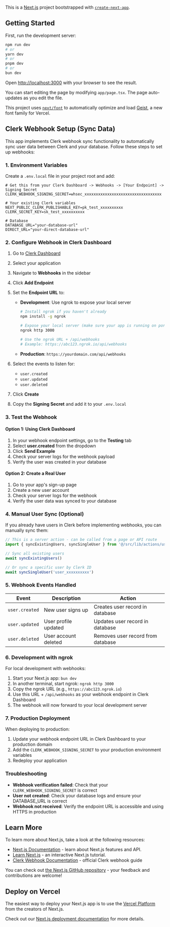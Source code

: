 This is a [Next.js](https://nextjs.org) project bootstrapped with [`create-next-app`](https://nextjs.org/docs/app/api-reference/cli/create-next-app).

## Getting Started

First, run the development server:

```bash
npm run dev
# or
yarn dev
# or
pnpm dev
# or
bun dev
```

Open [http://localhost:3000](http://localhost:3000) with your browser to see the result.

You can start editing the page by modifying `app/page.tsx`. The page auto-updates as you edit the file.

This project uses [`next/font`](https://nextjs.org/docs/app/building-your-application/optimizing/fonts) to automatically optimize and load [Geist](https://vercel.com/font), a new font family for Vercel.

## Clerk Webhook Setup (Sync Data)

This app implements Clerk webhook sync functionality to automatically sync user data between Clerk and your database. Follow these steps to set up webhooks:

### 1. Environment Variables

Create a `.env.local` file in your project root and add:

```env
# Get this from your Clerk Dashboard -> Webhooks -> [Your Endpoint] -> Signing Secret
CLERK_WEBHOOK_SIGNING_SECRET=whsec_xxxxxxxxxxxxxxxxxxxxxxxxxxxxxxxxxx

# Your existing Clerk variables
NEXT_PUBLIC_CLERK_PUBLISHABLE_KEY=pk_test_xxxxxxxxxx
CLERK_SECRET_KEY=sk_test_xxxxxxxxxx

# Database
DATABASE_URL="your-database-url"
DIRECT_URL="your-direct-database-url"
```

### 2. Configure Webhook in Clerk Dashboard

1. Go to [Clerk Dashboard](https://dashboard.clerk.com)
2. Select your application
3. Navigate to **Webhooks** in the sidebar
4. Click **Add Endpoint**
5. Set the **Endpoint URL** to:
   - **Development**: Use ngrok to expose your local server
     ```bash
     # Install ngrok if you haven't already
     npm install -g ngrok
     
     # Expose your local server (make sure your app is running on port 3000)
     ngrok http 3000
     
     # Use the ngrok URL + /api/webhooks
     # Example: https://abc123.ngrok.io/api/webhooks
     ```
   - **Production**: `https://yourdomain.com/api/webhooks`

6. Select the events to listen for:
   - `user.created`
   - `user.updated` 
   - `user.deleted`

7. Click **Create**
8. Copy the **Signing Secret** and add it to your `.env.local`

### 3. Test the Webhook

#### Option 1: Using Clerk Dashboard
1. In your webhook endpoint settings, go to the **Testing** tab
2. Select **user.created** from the dropdown
3. Click **Send Example**
4. Check your server logs for the webhook payload
5. Verify the user was created in your database

#### Option 2: Create a Real User
1. Go to your app's sign-up page
2. Create a new user account
3. Check your server logs for the webhook
4. Verify the user data was synced to your database

### 4. Manual User Sync (Optional)

If you already have users in Clerk before implementing webhooks, you can manually sync them:

```typescript
// This is a server action - can be called from a page or API route
import { syncExistingUsers, syncSingleUser } from '@/src/lib/actions/user-sync'

// Sync all existing users
await syncExistingUsers()

// Or sync a specific user by Clerk ID
await syncSingleUser('user_xxxxxxxxxx')
```

### 5. Webhook Events Handled

| Event | Description | Action |
|-------|-------------|--------|
| `user.created` | New user signs up | Creates user record in database |
| `user.updated` | User profile updated | Updates user record in database |
| `user.deleted` | User account deleted | Removes user record from database |

### 6. Development with ngrok

For local development with webhooks:

1. Start your Next.js app: `bun dev`
2. In another terminal, start ngrok: `ngrok http 3000`
3. Copy the ngrok URL (e.g., `https://abc123.ngrok.io`)
4. Use this URL + `/api/webhooks` as your webhook endpoint in Clerk Dashboard
5. The webhook will now forward to your local development server

### 7. Production Deployment

When deploying to production:

1. Update your webhook endpoint URL in Clerk Dashboard to your production domain
2. Add the `CLERK_WEBHOOK_SIGNING_SECRET` to your production environment variables
3. Redeploy your application

### Troubleshooting

- **Webhook verification failed**: Check that your `CLERK_WEBHOOK_SIGNING_SECRET` is correct
- **User not created**: Check your database logs and ensure your DATABASE_URL is correct
- **Webhook not received**: Verify the endpoint URL is accessible and using HTTPS in production

## Learn More

To learn more about Next.js, take a look at the following resources:

- [Next.js Documentation](https://nextjs.org/docs) - learn about Next.js features and API.
- [Learn Next.js](https://nextjs.org/learn) - an interactive Next.js tutorial.
- [Clerk Webhook Documentation](https://clerk.com/docs/webhooks/sync-data) - official Clerk webhook guide

You can check out [the Next.js GitHub repository](https://github.com/vercel/next.js) - your feedback and contributions are welcome!

## Deploy on Vercel

The easiest way to deploy your Next.js app is to use the [Vercel Platform](https://vercel.com/new?utm_medium=default-template&filter=next.js&utm_source=create-next-app&utm_campaign=create-next-app-readme) from the creators of Next.js.

Check out our [Next.js deployment documentation](https://nextjs.org/docs/app/building-your-application/deploying) for more details.

